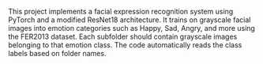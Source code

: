 This project implements a facial expression recognition system using PyTorch and a modified ResNet18 architecture. It trains on  grayscale facial images into emotion categories such as Happy, Sad, Angry, and more using the FER2013 dataset.
Each subfolder should contain grayscale images belonging to that emotion class.
The code automatically reads the class labels based on folder names.

